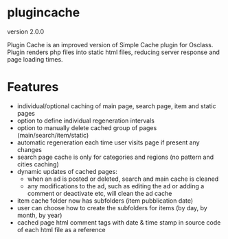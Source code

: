plugincache
===========
version 2.0.0

Plugin Cache is an improved version of Simple Cache plugin for Osclass.
Plugin renders php files into static html files, reducing server response and page loading times.

Features
========

- individual/optional caching of main page, search page, item and static pages
- option to define individual regeneration intervals
- option to manually delete cached group of pages (main/search/item/static)
- automatic regeneration each time user visits page if present any changes
- search page cache is only for categories and regions (no pattern and cities caching)
- dynamic updates of cached pages:
  - when an ad is posted or deleted, search and main cache is cleaned
  - any modifications to the ad, such as editing the ad or adding a comment or deactivate etc, will clean the ad cache
- item cache folder now has subfolders (item pubblication date)
- user can choose how to create the subfolders for items (by day, by month, by year)
- cached page html comment tags with date & time stamp in source code of each html file as a reference
